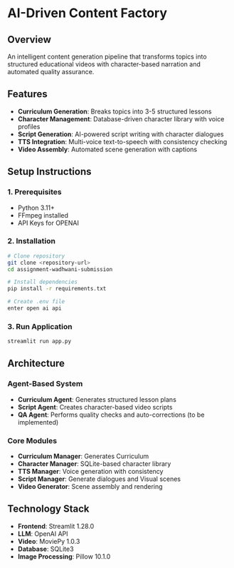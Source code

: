 # AI-Driven Content Factory

## Overview
An intelligent content generation pipeline that transforms topics into structured educational videos with character-based narration and automated quality assurance.

## Features
- **Curriculum Generation**: Breaks topics into 3-5 structured lessons
- **Character Management**: Database-driven character library with voice profiles
- **Script Generation**: AI-powered script writing with character dialogues
- **TTS Integration**: Multi-voice text-to-speech with consistency checking
- **Video Assembly**: Automated scene generation with captions

## Setup Instructions

### 1. Prerequisites
- Python 3.11+
- FFmpeg installed
- API Keys for OPENAI

### 2. Installation
```bash
# Clone repository
git clone <repository-url>
cd assignment-wadhwani-submission

# Install dependencies
pip install -r requirements.txt

# Create .env file
enter open ai api
```

### 3. Run Application
```bash
streamlit run app.py
```

## Architecture

### Agent-Based System
- **Curriculum Agent**: Generates structured lesson plans
- **Script Agent**: Creates character-based video scripts
- **QA Agent**: Performs quality checks and auto-corrections (to be implemented)

### Core Modules
- **Curriculum Manager**: Generates Curriculum
- **Character Manager**: SQLite-based character library
- **TTS Manager**: Voice generation with consistency
- **Script Manager**: Generate dialogues and Visual scenes
- **Video Generator**: Scene assembly and rendering

## Technology Stack
- **Frontend**: Streamlit 1.28.0
- **LLM**: OpenAI API 
- **Video**: MoviePy 1.0.3
- **Database**: SQLite3
- **Image Processing**: Pillow 10.1.0





